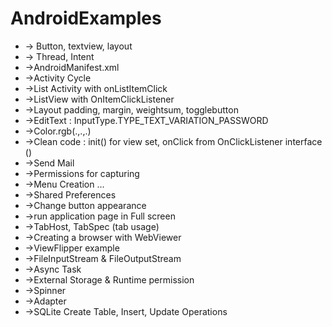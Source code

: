 # AndroidExamples
-  -> Button, textview, layout
-  -> Thread, Intent
-  ->AndroidManifest.xml
-  ->Activity Cycle
-  ->List Activity with onListItemClick
-  ->ListView with OnItemClickListener
-  ->Layout padding, margin, weightsum, togglebutton
-  ->EditText : InputType.TYPE_TEXT_VARIATION_PASSWORD
-  ->Color.rgb(.,.,.)
-  ->Clean code : init() for view set, onClick from OnClickListener interface () 
-  ->Send Mail
-  ->Permissions for capturing
-  ->Menu Creation ...
-  ->Shared Preferences
-  ->Change button appearance 
-  ->run application page in Full screen 
-  ->TabHost, TabSpec (tab usage)
-  ->Creating a browser with WebViewer
-  ->ViewFlipper example
-  ->FileInputStream & FileOutputStream
-  ->Async Task
-  ->External Storage & Runtime permission
-  ->Spinner 
-  ->Adapter 
-  ->SQLite Create Table, Insert, Update Operations
